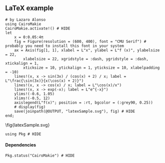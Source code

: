 <!--This file was generated, do not modify it.-->
## LaTeX example

````julia:ex1
# by Lazaro Alonso
using CairoMakie
CairoMakie.activate!() # HIDE
let
    x = 0:0.05:4π
    fig = Figure(resolution = (600, 400), font = "CMU Serif") # probably you need to install this font in your system
    ax = Axis(fig[1, 1], xlabel = L"x", ylabel = L"f (x)", ylabelsize = 22,
        xlabelsize = 22, xgridstyle = :dash, ygridstyle = :dash, xtickalign = 1,
        xticksize = 10, ytickalign = 1, yticksize = 10, xlabelpadding = -10)
    lines!(x, x -> sin(3x) / (cos(x) + 2) / x; label = L"\frac{\sin(3x)}{x(\cos(x) + 2)}")
    lines!(x, x -> cos(x) / x; label = L"\cos(x)/x")
    lines!(x, x -> exp(-x); label = L"e^{-x}")
    ylims!(-0.6, 1.05)
    xlims!(-0.5, 12)
    axislegend(L"f(x)"; position = :rt, bgcolor = (:grey90, 0.25))
    # display(fig)
    save(joinpath(@OUTPUT, "latexSample.svg"), fig) # HIDE
end;
````

\fig{latexSample.svg}

````julia:ex2
using Pkg # HIDE
````

#### Dependencies

````julia:ex3
Pkg.status("CairoMakie") # HIDE
````


